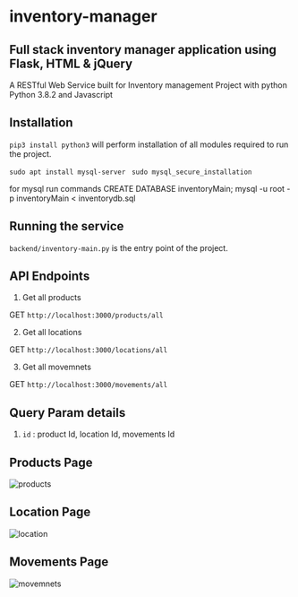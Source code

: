 # inventory-manager
## Full stack inventory manager application using Flask, HTML & jQuery
A RESTful Web Service built for Inventory management Project with python Python 3.8.2
 and Javascript

## Installation

``` pip3 install python3 ```
will perform installation of all modules required to run the project.

``` sudo apt install mysql-server  ```
 ``` sudo mysql_secure_installation ```

 for mysql run commands
CREATE DATABASE inventoryMain;
 mysql -u root -p inventoryMain < inventorydb.sql


## Running the service

```backend/inventory-main.py``` is the entry point of the project.


## API Endpoints


1. Get all products

GET ```http://localhost:3000/products/all```

2. Get all locations

GET ```http://localhost:3000/locations/all```

3. Get all movemnets

GET ```http://localhost:3000/movements/all```



## Query Param details

1. ```id``` : product Id, location Id, movements Id

## Products Page

![products](https://user-images.githubusercontent.com/13717573/95108915-80d72800-0759-11eb-9018-0f2faca16fed.png)

## Location Page
![location](https://user-images.githubusercontent.com/13717573/95109668-8aad5b00-075a-11eb-84a3-7875674fb359.png)

## Movements Page

![movemnets](https://user-images.githubusercontent.com/13717573/95735401-6265b500-0ca2-11eb-9d69-857baa8a9896.png)


